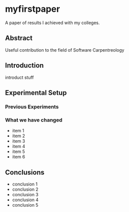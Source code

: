 # myfirstpaper
A paper of results I achieved with my colleges. 

## Abstract
Useful contribution to the field of Software Carpentreology

## Introduction
introduct stuff

## Experimental Setup
### Previous Experiments
### What we have changed
- item 1
- item 2
- item 3
- item 4
- item 5
- item 6

## Conclusions
- conclusion 1
- conclusion 2
- conclusion 3
- conclusion 4
- conclusion 5
